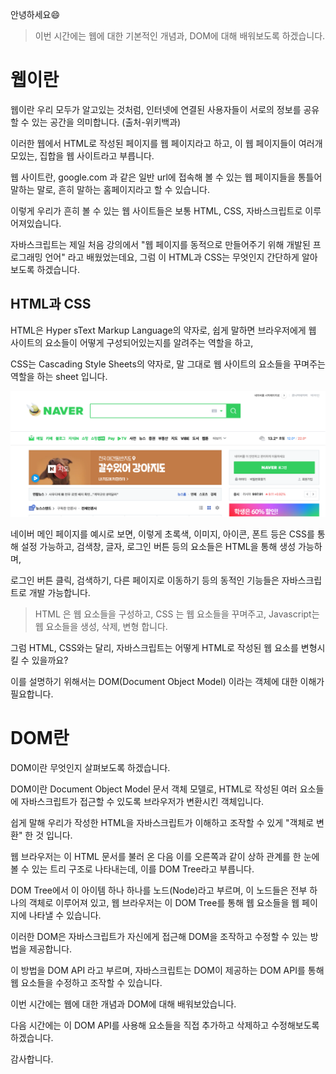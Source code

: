 안녕하세요😄

> 이번 시간에는 웹에 대한 기본적인 개념과, DOM에 대해 배워보도록 하겠습니다.

# 웹이란

웹이란 우리 모두가 알고있는 것처럼, 인터넷에 연결된 사용자들이 서로의 정보를 공유할 수 있는 공간을 의미합니다. (출처-위키백과)

이러한 웹에서 HTML로 작성된 페이지를 웹 페이지라고 하고, 이 웹 페이지들이 여러개 모있는, 집합을 웹 사이트라고 부릅니다.

웹 사이트란, google.com 과 같은 일반 url에 접속해 볼 수 있는 웹 페이지들을 통틀어 말하는 말로, 흔히 말하는 홈페이지라고 할 수 있습니다. 

이렇게 우리가 흔히 볼 수 있는 웹 사이트들은 보통 HTML, CSS, 자바스크립트로 이루어져있습니다.

자바스크립트는 제일 처음 강의에서 "웹 페이지를 동적으로 만들어주기 위해 개발된 프로그래밍 언어" 라고 배웠었는데요, 그럼 이 HTML과 CSS는 무엇인지 간단하게 알아보도록 하겠습니다.

## HTML과 CSS

HTML은 Hyper sText Markup Language의 약자로, 쉽게 말하면 브라우저에게 웹 사이트의 요소들이 어떻게 구성되어있는지를 알려주는 역할을 하고,

CSS는 Cascading Style Sheets의 약자로, 말 그대로 웹 사이트의 요소들을 꾸며주는 역할을 하는 sheet 입니다.

![](./img/5-1-1.png) 

네이버 메인 페이지를 예시로 보면, 이렇게 초록색, 이미지, 아이콘, 폰트 등은 CSS를 통해 설정 가능하고, 검색창, 글자, 로그인 버튼 등의 요소들은 HTML을 통해 생성 가능하며,

로그인 버튼 클릭, 검색하기, 다른 페이지로 이동하기 등의 동적인 기능들은 자바스크립트로 개발 가능합니다.

> HTML 은 웹 요소들을 구성하고, CSS 는 웹 요소들을 꾸며주고, Javascript는 웹 요소들을 생성, 삭제, 변형 합니다.

그럼 HTML, CSS와는 달리, 자바스크립트는 어떻게 HTML로 작성된 웹 요소를 변형시킬 수 있을까요?

이를 설명하기 위해서는 DOM(Document Object Model) 이라는 객체에 대한 이해가 필요합니다.

# DOM란

DOM이란 무엇인지 살펴보도록 하겠습니다.

DOM이란 Document Object Model 문서 객체 모델로, HTML로 작성된 여러 요소들에 자바스크립트가 접근할 수 있도록 브라우저가 변환시킨 객체입니다.

쉽게 말해 우리가 작성한 HTML을 자바스크립트가 이해하고 조작할 수 있게 "객체로 변환" 한 것 입니다.

웹 브라우저는 이 HTML 문서를 불러 온 다음 이를 오른쪽과 같이 상하 관계를 한 눈에 볼 수 있는 트리 구조로 나타내는데, 이를 DOM Tree라고 부릅니다.

DOM Tree에서 이 아이템 하나 하나를 노드(Node)라고 부르며, 이 노드들은 전부 하나의 객체로 이루어져 있고, 웹 브라우저는 이 DOM Tree를 통해 웹 요소들을 웹 페이지에 나타낼 수 있습니다.

이러한 DOM은 자바스크립트가 자신에게 접근해 DOM을 조작하고 수정할 수 있는 방법을 제공합니다.

이 방법을 DOM API 라고 부르며, 자바스크립트는 DOM이 제공하는 DOM API를 통해 웹 요소들을 수정하고 조작할 수 있습니다.

이번 시간에는 웹에 대한 개념과 DOM에 대해 배워보았습니다.

다음 시간에는 이 DOM API를 사용해 요소들을 직접 추가하고 삭제하고 수정해보도록 하겠습니다.

감사합니다.